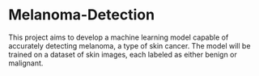 # Melanoma-Detection
This project aims to develop a machine learning model capable of accurately detecting melanoma, a type of skin cancer. The model will be trained on a dataset of skin images, each labeled as either benign or malignant.
